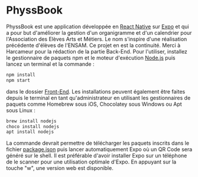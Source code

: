 # PhyssBook
PhyssBook est une application développée en [React Native](https://reactnative.dev) sur [Expo](https://expo.dev) et qui a pour but d'améliorer la gestion d'un organigramme et d'un calendrier pour l'Association des Elèves Arts et Métiers.
Le nom s'inspire d'une réalisation précédente d'élèves de l'ENSAM. Ce projet en est la continuité.
Merci à Harcameur pour la rédaction de la partie Back-End.
Pour l'utiliser, installez le gestionnaire de paquets npm et le moteur d'exécution [Node.js](nodejs.org/Download) puis lancez un terminal et la commande :
```bash
npm install
npm start
```
dans le dossier [Front-End](/Front-End).
Les installations peuvent également être faites depuis le terminal en tant qu'administrateur en utilisant les gestionnaires de paquets comme Homebrew sous iOS, Chocolatey sous Windows ou Apt sous Linux :
```bash
brew install nodejs
choco install nodejs
apt install nodejs
```
La commande devrait permettre de télécharger les paquets inscrits dans le fichier [package.json](/Front-End/package.json) puis lancer automatiquement Expo où un QR Code sera généré sur le shell.
Il est préférable d'avoir installer Expo sur un téléphone de le scanner pour une utilisation optimale d'Expo.
En appuyant sur la touche "w", une version web est disponible.
